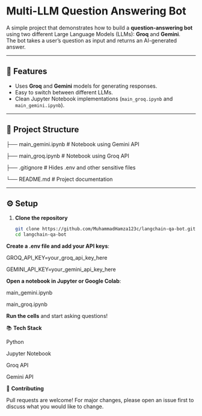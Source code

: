 
# **Multi-LLM Question Answering Bot**

A simple project that demonstrates how to build a **question-answering bot** using two different Large Language Models (LLMs): **Groq** and **Gemini**.  
The bot takes a user’s question as input and returns an AI-generated answer.

---

## 🚀 **Features**
- Uses **Groq** and **Gemini** models for generating responses.
- Easy to switch between different LLMs.
- Clean Jupyter Notebook implementations (`main_groq.ipynb` and `main_gemini.ipynb`).

---

## 📂 **Project Structure**

├── main_gemini.ipynb # Notebook using Gemini API

├── main_groq.ipynb # Notebook using Groq API

├── .gitignore # Hides .env and other sensitive files

└── README.md # Project documentation


---

## ⚙️ **Setup**
1. **Clone the repository**
   ```bash
   git clone https://github.com/MuhammadHamza123c/langchain-qa-bot.git
   cd langchain-qa-bot


**Create a .env file and add your API keys**:

GROQ_API_KEY=your_groq_api_key_here

GEMINI_API_KEY=your_gemini_api_key_here


**Open a notebook in Jupyter or Google Colab**:

main_gemini.ipynb

main_groq.ipynb

**Run the cells** and start asking questions!


📚 **Tech Stack**

Python

Jupyter Notebook

Groq API

Gemini API

🤝 **Contributing**

Pull requests are welcome! For major changes, please open an issue first to discuss what you would like to change.
